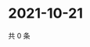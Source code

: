 # 2021-10-21

共 0 条

<!-- BEGIN WEIBO -->
<!-- 最后更新时间 Thu Oct 21 2021 22:13:31 GMT+0800 (China Standard Time) -->

<!-- END WEIBO -->
